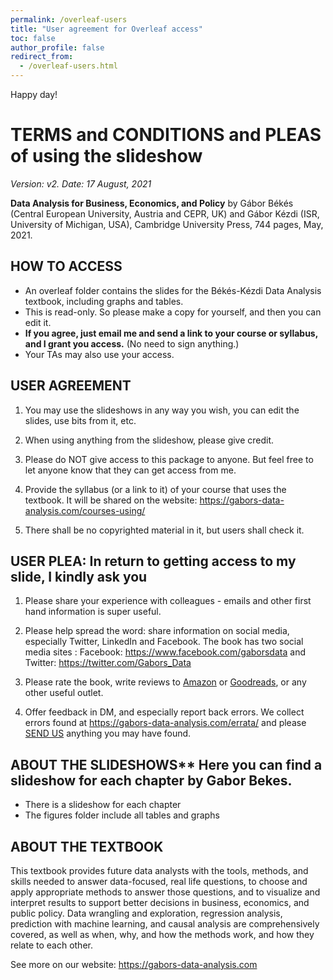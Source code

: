 ```yaml
---
permalink: /overleaf-users
title: "User agreement for Overleaf access"
toc: false
author_profile: false
redirect_from:
  - /overleaf-users.html
---
```


Happy day!

# TERMS and CONDITIONS and PLEAS of using the slideshow 

*Version: v2. Date: 17 August, 2021*


**Data Analysis for Business, Economics, and Policy** by Gábor Békés (Central European University, Austria and CEPR, UK) and Gábor Kézdi (ISR, University of Michigan, USA), Cambridge University Press, 744 pages, May, 2021. 

## HOW TO ACCESS


-   An overleaf folder contains the slides for the Békés-Kézdi Data Analysis textbook, including graphs and tables. 
- This is read-only.  So please make a copy for yourself, and then you can edit it.
-   **If you agree, just email me and send a link to your course or syllabus, and I grant you access.** (No need to sign anything.)
-   Your TAs may also use your access.

## USER AGREEMENT

1.  You may use the slideshows in any way you wish, you can edit the
    slides, use bits from it, etc.

2.  When using anything from the slideshow, please give credit.

3.  Please do NOT give access to this package to anyone. But feel free
    to let anyone know that they can get access from me.

4.  Provide the syllabus (or a link to it) of your course that uses the textbook. It will be shared on the website: 
    <https://gabors-data-analysis.com/courses-using/>

5.  There shall be no copyrighted material in it, but users shall check
    it.

## USER PLEA: In return to getting access to my slide, I kindly ask you

1.  Please share your experience with colleagues - emails and other
    first hand information is super useful.

2.  Please help spread the word: share information on social media,
    especially Twitter, LinkedIn and Facebook. The book has two social
    media sites : Facebook: <https://www.facebook.com/gaborsdata> and Twitter: <https://twitter.com/Gabors_Data>

3.  Please rate the book, write reviews to [Amazon](https://www.amazon.com/Data-Analysis-Business-Economics-Policy/dp/1108483011)  or [Goodreads](https://www.goodreads.com/book/show/54329233-data-analysis-for-business-economics-and-policy), or any other useful outlet. 

4.  Offer feedback in DM, and especially report back errors. We collect
    errors found at <https://gabors-data-analysis.com/errata/> and
    please [SEND US](https://gabors-data-analysis.com/contact-us/) anything you may have found.

## ABOUT THE SLIDESHOWS** Here you can find a slideshow for each chapter by Gabor Bekes.

-   There is a slideshow for each chapter
-   The figures folder include all tables and graphs

  
## ABOUT THE TEXTBOOK

This textbook provides future data analysts with the tools, methods, and skills needed to answer data-focused, real life questions, to choose and apply appropriate methods to answer those questions, and to visualize and interpret results to support better decisions in business, economics, and public policy. Data wrangling and exploration, regression analysis, prediction with machine learning, and causal analysis are comprehensively covered, as well as when, why, and how the methods work, and how they relate to each other. 


See more on our website: <https://gabors-data-analysis.com>


